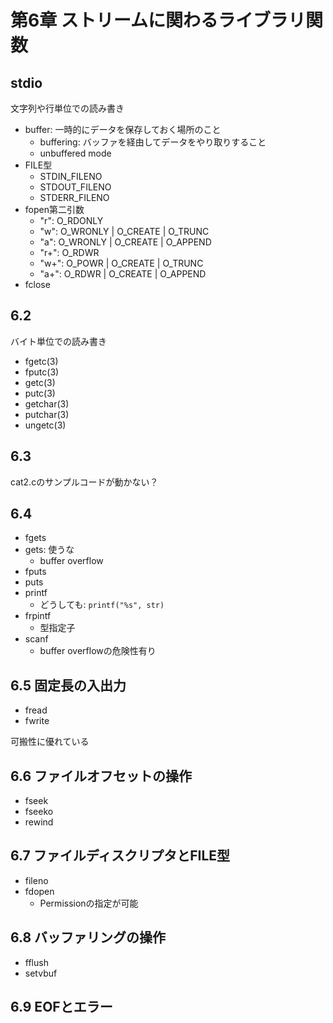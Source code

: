 # 第6章 ストリームに関わるライブラリ関数

## stdio

文字列や行単位での読み書き

- buffer: 一時的にデータを保存しておく場所のこと
    - buffering: バッファを経由してデータをやり取りすること
    - unbuffered mode
- FILE型
    - STDIN_FILENO
    - STDOUT_FILENO
    - STDERR_FILENO
- fopen第二引数
    - "r": O_RDONLY
    - "w": O_WRONLY | O_CREATE | O_TRUNC
    - "a": O_WRONLY | O_CREATE | O_APPEND
    - "r+": O_RDWR
    - "w+": O_POWR | O_CREATE | O_TRUNC
    - "a+": O_RDWR | O_CREATE | O_APPEND
- fclose

## 6.2

バイト単位での読み書き

- fgetc(3)
- fputc(3)
- getc(3)
- putc(3)
- getchar(3)
- putchar(3)
- ungetc(3)

## 6.3

cat2.cのサンプルコードが動かない？

## 6.4

- fgets
- gets: 使うな
    - buffer overflow
- fputs
- puts
- printf
    - どうしても: `printf("%s", str)`
- frpintf
    - 型指定子
- scanf
    - buffer overflowの危険性有り


## 6.5 固定長の入出力

- fread
- fwrite

可搬性に優れている

## 6.6 ファイルオフセットの操作

- fseek
- fseeko
- rewind

## 6.7 ファイルディスクリプタとFILE型

- fileno
- fdopen
    - Permissionの指定が可能


## 6.8 バッファリングの操作

- fflush
- setvbuf

## 6.9 EOFとエラー












